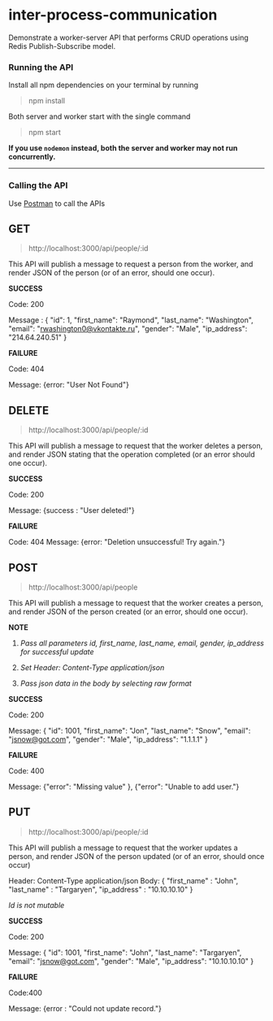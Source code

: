 # inter-process-communication
Demonstrate a worker-server API that performs CRUD operations using Redis Publish-Subscribe model.

### Running the API
Install all npm dependencies on your terminal by running
> npm install

Both server and worker start with the single command
> npm start

**If you use `nodemon` instead, both the server and worker may not run concurrently.**

---

### Calling the API

Use [Postman](https://www.getpostman.com/) to call the APIs

## GET

> http://localhost:3000/api/people/:id

This API will publish a message to request a person from the worker, and render JSON of the person (or of an error, should one occur).

**SUCCESS**

Code: 200

Message :  {
        "id": 1,
        "first_name": "Raymond",
        "last_name": "Washington",
        "email": "rwashington0@vkontakte.ru",
        "gender": "Male",
        "ip_address": "214.64.240.51"
    }


**FAILURE**

Code: 404

Message: {error: "User Not Found"}



## DELETE

> http://localhost:3000/api/people/:id

This API will publish a message to request that the worker deletes a person, and render JSON stating that the operation completed (or an error should one occur).

**SUCCESS**

Code: 200

Message: {success : "User deleted!"}

**FAILURE**

Code: 404
Message: {error: "Deletion unsuccessful! Try again."}



## POST

> http://localhost:3000/api/people

This API will publish a message to request that the worker creates a person, and render JSON of the person created (or an error, should one occur).

**NOTE**

1. *Pass all parameters id, first_name, last_name, email, gender, ip_address for successful update*

2. *Set Header: Content-Type application/json*

3. *Pass json data in the body by selecting raw format*

**SUCCESS**

Code: 200

Message: {
    "id": 1001,
    "first_name": "Jon",
    "last_name": "Snow",
    "email": "jsnow@got.com",
    "gender": "Male",
    "ip_address": "1.1.1.1"
}

**FAILURE**

Code: 400

Message: {"error": "Missing value" },  {"error": "Unable to add user."}



## PUT

> http://localhost:3000/api/people/:id

This API will publish a message to request that the worker updates a person, and render JSON of the person updated (or of an error, should once occur)

Header: Content-Type application/json
Body: {
	"first_name" : "John",
	"last_name" : "Targaryen",
	"ip_address" : "10.10.10.10"
}

*Id is not mutable*

**SUCCESS**

Code: 200

Message: {
    "id": 1001,
    "first_name": "John",
    "last_name": "Targaryen",
    "email": "jsnow@got.com",
    "gender": "Male",
    "ip_address": "10.10.10.10"
}

**FAILURE**

Code:400

Message: {error : "Could not update record."}

